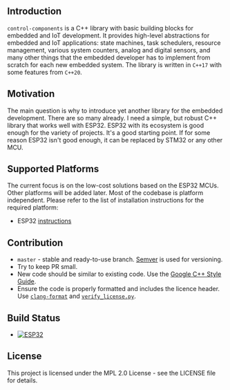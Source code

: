 ## Introduction

`control-components` is a C++ library with basic building blocks for embedded and IoT development. It provides high-level abstractions for embedded and IoT applications: state machines, task schedulers, resource management, various system counters, analog and digital sensors, and many other things that the embedded developer has to implement from scratch for each new embedded system. The library is written in `C++17` with some features from `C++20`.

## Motivation

The main question is why to introduce yet another library for the embedded development. There are so many already. I need a simple, but robust C++ library that works well with ESP32. ESP32 with its ecosystem is good enough for the variety of projects. It's a good starting point. If for some reason ESP32 isn't good enough, it can be replaced by STM32 or any other MCU.

## Supported Platforms

The current focus is on the low-cost solutions based on the ESP32 MCUs. Other platforms will be added later. Most of the codebase is platform independent. Please refer to the list of installation instructions for the required platform:

- ESP32 [instructions](docs/install/esp32.md)

## Contribution

- `master` - stable and ready-to-use branch. [Semver](https://semver.org/) is used for versioning.
- Try to keep PR small.
- New code should be similar to existing code. Use the [Google C++ Style Guide](https://google.github.io/styleguide/cppguide.html).
- Ensure the code is properly formatted and includes the licence header. Use [`clang-format`](https://clang.llvm.org/docs/ClangFormat.html) and [`verify_license.py`](tools/scripts/verify_license.py).

## Build Status

- [![ESP32](https://github.com/open-control-systems/esp-components/actions/workflows/esp32.yml/badge.svg)](https://github.com/open-control-systems/esp-components/actions/workflows/esp32.yml)

## License

This project is licensed under the MPL 2.0 License - see the LICENSE file for details.
